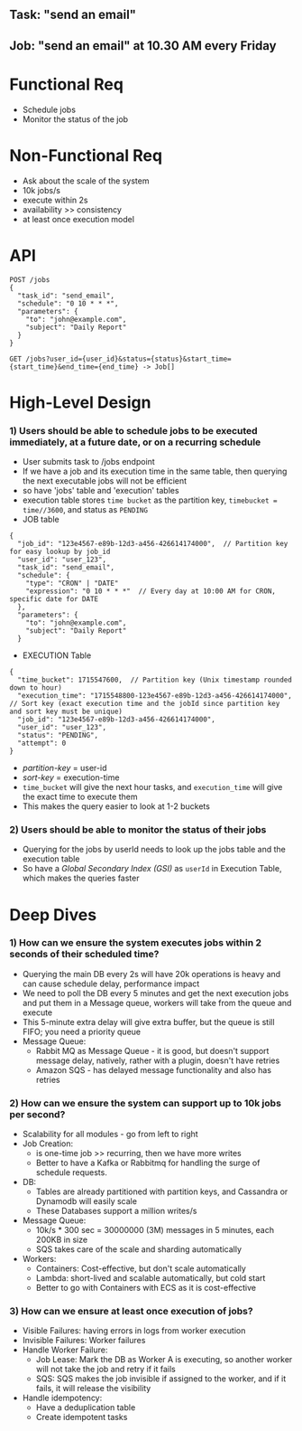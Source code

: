 ## Task: "send an email"
## Job: "send an email" at 10.30 AM every Friday

# Functional Req
- Schedule jobs
- Monitor the status of the job
  
# Non-Functional Req
- Ask about the scale of the system
- 10k jobs/s
- execute within 2s
- availability >> consistency
- at least once execution model

# API
```
POST /jobs
{
  "task_id": "send_email",
  "schedule": "0 10 * * *",
  "parameters": {
    "to": "john@example.com",
    "subject": "Daily Report"
  }
}
```

```GET /jobs?user_id={user_id}&status={status}&start_time={start_time}&end_time={end_time} -> Job[]```

# High-Level Design

### 1) Users should be able to schedule jobs to be executed immediately, at a future date, or on a recurring schedule
- User submits task to /jobs endpoint
- If we have a job and its execution time in the same table, then querying the next executable jobs will not be efficient
- so have 'jobs' table and 'execution' tables
- execution table stores `time bucket` as the partition key, `timebucket = time//3600`, and status as `PENDING`
- JOB table
```
{
  "job_id": "123e4567-e89b-12d3-a456-426614174000",  // Partition key for easy lookup by job_id
  "user_id": "user_123", 
  "task_id": "send_email",
  "schedule": {
    "type": "CRON" | "DATE" 
    "expression": "0 10 * * *"  // Every day at 10:00 AM for CRON, specific date for DATE
  },
  "parameters": {
    "to": "john@example.com",
    "subject": "Daily Report"
  }
```
- EXECUTION Table
```
{
  "time_bucket": 1715547600,  // Partition key (Unix timestamp rounded down to hour)
  "execution_time": "1715548800-123e4567-e89b-12d3-a456-426614174000",  // Sort key (exact execution time and the jobId since partition key and sort key must be unique)
  "job_id": "123e4567-e89b-12d3-a456-426614174000",
  "user_id": "user_123", 
  "status": "PENDING",
  "attempt": 0
}
```
- *partition-key* = user-id
- *sort-key* = execution-time
- `time_bucket` will give the next hour tasks, and `execution_time` will give the exact time to execute them
- This makes the query easier to look at 1-2 buckets

### 2) Users should be able to monitor the status of their jobs
- Querying for the jobs by userId needs to look up the  jobs table and the execution table
- So have a *Global Secondary Index (GSI)* as `userId` in Execution Table, which makes the queries faster

# Deep Dives
### 1) How can we ensure the system executes jobs within 2 seconds of their scheduled time?
- Querying the main DB every 2s will have 20k operations is heavy and can cause schedule delay, performance impact
- We need to poll the DB every 5 minutes and get the next execution jobs and put them in a Message queue, workers will take from the queue and execute
- This 5-minute extra delay will give extra buffer, but the queue is still FIFO; you need a priority queue
- Message Queue:
  - Rabbit MQ as Message Queue - it is good, but doesn't support message delay, natively, rather with a plugin, doesn't have retries
  - Amazon SQS - has delayed message functionality and also has retries
  
### 2) How can we ensure the system can support up to 10k jobs per second?
- Scalability for all modules - go from left to right
- Job Creation:
  - is one-time job >> recurring, then we have more writes
  - Better to have a Kafka or Rabbitmq for handling the surge of schedule requests.
- DB:
  - Tables are already partitioned with partition keys, and Cassandra or Dynamodb will easily scale
  - These Databases support a million writes/s
- Message Queue:
  - 10k/s * 300 sec = 30000000 (3M) messages in 5 minutes, each 200KB in size
  - SQS takes care of the scale and sharding automatically
- Workers:
  - Containers: Cost-effective, but don't scale automatically
  - Lambda: short-lived and scalable automatically, but cold start
  - Better to go with Containers with ECS as it is cost-effective
    
### 3) How can we ensure at least once execution of jobs?
- Visible Failures: having errors in logs from worker execution
- Invisible Failures: Worker failures
- Handle Worker Failure:
  - Job Lease: Mark the DB as Worker A is executing, so another worker will not take the job and retry if it fails
  - SQS: SQS makes the job invisible if assigned to the worker, and if it fails, it will release the visibility
- Handle idempotency:
  - Have a deduplication table
  - Create idempotent tasks
